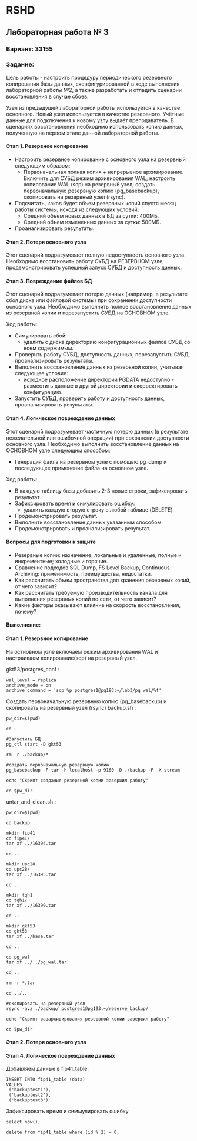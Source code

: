 # RSHD
## Лабораторная работа № 3
### Вариант: 33155

### Задание: 
Цель работы - настроить процедуру периодического резервного копирования базы данных, сконфигурированной в ходе выполнения лабораторной работы №2, а также разработать и отладить сценарии восстановления в случае сбоев.

Узел из предыдущей лабораторной работы используется в качестве основного. Новый узел используется в качестве резервного. Учётные данные для подключения к новому узлу выдаёт преподаватель. В сценариях восстановления необходимо использовать копию данных, полученную на первом этапе данной лабораторной работы.

#### Этап 1. Резервное копирование
- Настроить резервное копирование с основного узла на резервный следующим образом:
  - Первоначальная полная копия + непрерывное архивирование. Включить для СУБД режим архивирования WAL; настроить копирование WAL (scp) на резервный узел; создать первоначальную резервную копию (pg_basebackup), скопировать на резервный узел (rsync).
- Подсчитать, каков будет объем резервных копий спустя месяц работы системы, исходя из следующих условий:
  - Средний объем новых данных в БД за сутки: 400МБ.
  - Средний объем измененных данных за сутки: 500МБ.
- Проанализировать результаты.
#### Этап 2. Потеря основного узла

Этот сценарий подразумевает полную недоступность основного узла. Необходимо восстановить работу СУБД на РЕЗЕРВНОМ узле, продемонстрировать успешный запуск СУБД и доступность данных.

#### Этап 3. Повреждение файлов БД
Этот сценарий подразумевает потерю данных (например, в результате сбоя диска или файловой системы) при сохранении доступности основного узла. Необходимо выполнить полное восстановление данных из резервной копии и перезапустить СУБД на ОСНОВНОМ узле.

Ход работы:

- Симулировать сбой:
  - удалить с диска директорию конфигурационных файлов СУБД со всем содержимым.
- Проверить работу СУБД, доступность данных, перезапустить СУБД, проанализировать результаты.
- Выполнить восстановление данных из резервной копии, учитывая следующее условие:
  - исходное расположение директории PGDATA недоступно - разместить данные в другой директории и скорректировать конфигурацию.
- Запустить СУБД, проверить работу и доступность данных, проанализировать результаты.

#### Этап 4. Логическое повреждение данных
Этот сценарий подразумевает частичную потерю данных (в результате нежелательной или ошибочной операции) при сохранении доступности основного узла. Необходимо выполнить восстановление данных на ОСНОВНОМ узле следующим способом:

- Генерация файла на резервном узле с помощью pg_dump и последующее применение файла на основном узле.

Ход работы:

- В каждую таблицу базы добавить 2-3 новые строки, зафиксировать результат.
- Зафиксировать время и симулировать ошибку:
  - удалить каждую вторую строку в любой таблице (DELETE)
- Продемонстрировать результат.
- Выполнить восстановление данных указанным способом.
- Продемонстрировать и проанализировать результат.

#### Вопросы для подготовки к защите
- Резервные копии: назначение; локальные и удаленные; полные и инкрементные; холодные и горячие.
- Сравнение подходов SQL Dump, FS Level Backup, Continuous Archiving: применимость, преимущества, недостатки.
- Как рассчитать объем пространства для хранения резервных копий, от чего зависит?
- Как рассчитать требуемую производительность канала для выполнения резервных копий по сети, от чего зависит?
- Какие факторы оказывают влияние на скорость восстановления, почему?

#### Выполнение:
#### Этап 1. Резервное копирование
На остновном узле включаем режим архивирования WAL и настраиваем копирование(scp) на резервный узел.

gkt53/postgres_conf :
```
wal_level = replica
archive_mode = on
archive_command = 'scp %p postgres1@pg193:~/lab3/pg_wal/%f'
```
Cоздать первоначальную резервную копию (pg_basebackup) и скопировать на резервный узел (rsync)
backup.sh :
```
pw_dir=$(pwd)

cd ~

#Запустить БД
pg_ctl start -D gkt53

rm -r ./backup/*

#создать первоначальную резервную копию
pg_basebackup -F tar -h localhost -p 9160 -D ./backup -P -X stream

echo "Скрипт создания резервной копии завершил работу"

cd $pw_dir
```
untar_and_clean.sh :
```
pw_dir=$(pwd)

cd backup

mkdir fip41
cd fip41/
tar xf ../16394.tar

cd ..

mkdir upc28
cd upc28/
tar xf ../16395.tar

cd ..

mkdir tqh1
cd tqh1/
tar xf ../16399.tar

cd ..

mkdir gkt53
cd gkt53
tar xf ../base.tar

cd ..

cd pg_wal
tar xf ../../pg_wal.tar

cd ..

rm -r *.tar

cd ../..

#скопировать на резервный узел
rsync -avz ./backup/ postgres1@pg193:~/reserve_backup/

echo "Скрипт разархивирования резервной копии завершил работу"

cd $pw_dir

```
#### Этап 2. Потеря основного узла

#### Этап 4. Логическое повреждение данных
Добавляем данные в fip41_table:
```
INSERT INTO fip41_table (data)
VALUES
 ('backuptest1'),
 ('backuptest2'),
 ('backuptest3')
```
Зафиксировать время и симмулировать ошибку
```
select now();

delete from fip41_table where (id % 2) = 0;
```


